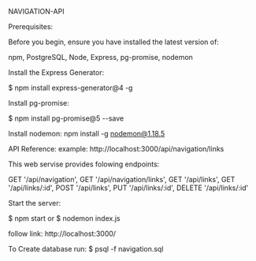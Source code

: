 NAVIGATION-API

Prerequisites:

Before you begin, ensure you have installed the latest version of:

npm, PostgreSQL, Node, Express, pg-promise, nodemon


Install the Express Generator:

$ npm install express-generator@4 -g

Install pg-promise:

$ npm install pg-promise@5 --save

Install nodemon:
npm install -g nodemon@1.18.5

API Reference:
example: http://localhost:3000/api/navigation/links

This web servise provides folowing endpoints:

GET '/api/navigation',
GET '/api/navigation/links',
GET '/api/links',
GET '/api/links/:id',
POST '/api/links',
PUT '/api/links/:id',
DELETE '/api/links/:id'

Start the server:

$ npm start or $ nodemon index.js

follow link: http://localhost:3000/

To Create database run:
$ psql -f navigation.sql